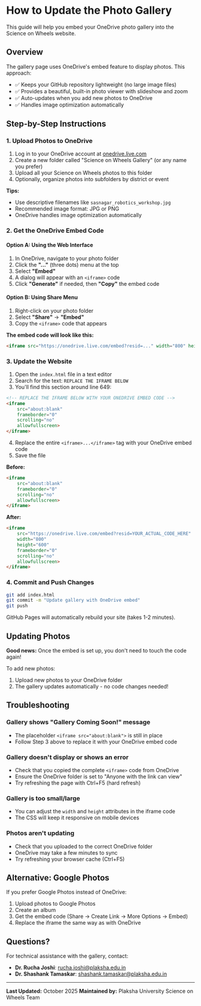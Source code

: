 # How to Update the Photo Gallery

This guide will help you embed your OneDrive photo gallery into the Science on Wheels website.

## Overview

The gallery page uses OneDrive's embed feature to display photos. This approach:
- ✅ Keeps your GitHub repository lightweight (no large image files)
- ✅ Provides a beautiful, built-in photo viewer with slideshow and zoom
- ✅ Auto-updates when you add new photos to OneDrive
- ✅ Handles image optimization automatically

## Step-by-Step Instructions

### 1. Upload Photos to OneDrive

1. Log in to your OneDrive account at [onedrive.live.com](https://onedrive.live.com)
2. Create a new folder called "Science on Wheels Gallery" (or any name you prefer)
3. Upload all your Science on Wheels photos to this folder
4. Optionally, organize photos into subfolders by district or event

**Tips:**
- Use descriptive filenames like `sasnagar_robotics_workshop.jpg`
- Recommended image format: JPG or PNG
- OneDrive handles image optimization automatically

### 2. Get the OneDrive Embed Code

#### Option A: Using the Web Interface
1. In OneDrive, navigate to your photo folder
2. Click the **"..."** (three dots) menu at the top
3. Select **"Embed"**
4. A dialog will appear with an `<iframe>` code
5. Click **"Generate"** if needed, then **"Copy"** the embed code

#### Option B: Using Share Menu
1. Right-click on your photo folder
2. Select **"Share"** → **"Embed"**
3. Copy the `<iframe>` code that appears

**The embed code will look like this:**
```html
<iframe src="https://onedrive.live.com/embed?resid=..." width="800" height="600" frameborder="0" scrolling="no" allowfullscreen></iframe>
```

### 3. Update the Website

1. Open the `index.html` file in a text editor
2. Search for the text: `REPLACE THE IFRAME BELOW`
3. You'll find this section around line 649:

```html
<!-- REPLACE THE IFRAME BELOW WITH YOUR ONEDRIVE EMBED CODE -->
<iframe
    src="about:blank"
    frameborder="0"
    scrolling="no"
    allowfullscreen>
</iframe>
```

4. Replace the entire `<iframe>...</iframe>` tag with your OneDrive embed code
5. Save the file

**Before:**
```html
<iframe
    src="about:blank"
    frameborder="0"
    scrolling="no"
    allowfullscreen>
</iframe>
```

**After:**
```html
<iframe
    src="https://onedrive.live.com/embed?resid=YOUR_ACTUAL_CODE_HERE"
    width="800"
    height="600"
    frameborder="0"
    scrolling="no"
    allowfullscreen>
</iframe>
```

### 4. Commit and Push Changes

```bash
git add index.html
git commit -m "Update gallery with OneDrive embed"
git push
```

GitHub Pages will automatically rebuild your site (takes 1-2 minutes).

## Updating Photos

**Good news:** Once the embed is set up, you don't need to touch the code again!

To add new photos:
1. Upload new photos to your OneDrive folder
2. The gallery updates automatically - no code changes needed!

## Troubleshooting

### Gallery shows "Gallery Coming Soon!" message
- The placeholder `<iframe src="about:blank">` is still in place
- Follow Step 3 above to replace it with your OneDrive embed code

### Gallery doesn't display or shows an error
- Check that you copied the complete `<iframe>` code from OneDrive
- Ensure the OneDrive folder is set to "Anyone with the link can view"
- Try refreshing the page with Ctrl+F5 (hard refresh)

### Gallery is too small/large
- You can adjust the `width` and `height` attributes in the iframe code
- The CSS will keep it responsive on mobile devices

### Photos aren't updating
- Check that you uploaded to the correct OneDrive folder
- OneDrive may take a few minutes to sync
- Try refreshing your browser cache (Ctrl+F5)

## Alternative: Google Photos

If you prefer Google Photos instead of OneDrive:

1. Upload photos to Google Photos
2. Create an album
3. Get the embed code (Share → Create Link → More Options → Embed)
4. Replace the iframe the same way as with OneDrive

## Questions?

For technical assistance with the gallery, contact:
- **Dr. Rucha Joshi**: rucha.joshi@plaksha.edu.in
- **Dr. Shashank Tamaskar**: shashank.tamaskar@plaksha.edu.in

---

**Last Updated:** October 2025
**Maintained by:** Plaksha University Science on Wheels Team

